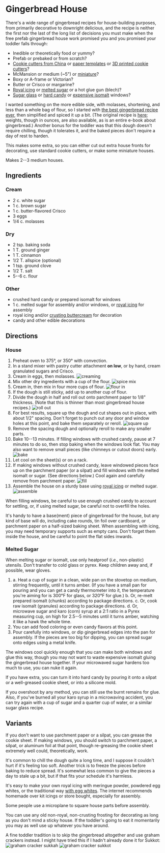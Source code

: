 [KitchenAid]: ../indices/kitchenAid.html
[photographed]: ../indices/photographed.html

# Gingerbread House

There's a wide range of gingerbread recipes for house-building purposes, from primarily decorative to downright delicious, and the recipe is neither the first nor the last of the long list of decisions you must make when the free prefab gingerbread house work promised you and you promised your toddler falls through:

* Inedible or theoretically food or yummy?
* Prefab or prebaked or from scratch?
* [Cookie cutters from China](https://www.michaels.com/product/gingerbread-house-cookie-cutter-set-by-celebrate-it-10724090) or [paper templates](https://sallysbakingaddiction.com/wp-content/uploads/2018/12/Sallys-Baking-Recipes-Gingerbread-House-Template.pdf) or [3D printed cookie cutters](https://www.thingiverse.com/thing:5964496)?
* McMansion or medium (~5") or [miniature](https://www.amazon.com/Christmas-Stainless-Chocolate-Biscuit-Decorating/dp/B0779FF1R1?tag=mcdema-20)?
* Boxy or A-frame or Victorian?
* Butter or Crisco or margarine? 
* [Royal icing](../cookies/royalIcing.md) or [melted sugar](https://www.instagram.com/reel/C0rNjZbOVbz/) or a hot glue gun (blech)? 
* [Sugar glass](https://ladyoftheladle.com/dessert/easy-sugar-glass/) or [hard candy](https://www.allmomdoes.com/blog/3-ways-to-make-gingerbread-house-windows-no-candy-thermometer-required/) or [expensive isomalt](https://sugargeekshow.com/recipe/isomalt-recipe/) windows?

I wanted something on the more edible side, with molasses, shortening, and less than a whole bag of flour, so I started with [the best gingerbread recipe ever](https://tikkido.com/blog/BEST-gingerbread-house-recipe-free-printable-templates), then simplified and spiced it up a bit.  (The original recipe is [here](https://tikkido.com/sites/default/files/PDF-gingerbread-house-recipe.pdf); weights, though in ounces, are also available, as is an entire e-book about gingerbread.)  Another bonus for the toddler was that this dough doesn't require chilling, though it tolerates it, and the baked pieces don't require a day of rest to harden.

This makes some extra, so you can either cut out extra house fronts for decorating, use standard cookie cutters, or make some miniature houses.

Makes 2--3 medium houses.

## Ingredients

### Cream

* 2 c. white sugar
* 1 c. brown sugar
* 1 c. butter-flavored Crisco
* 3 eggs
* 1/4 c. molasses

### Dry

* 2 tsp. baking soda
* 1 T. ground ginger
* 1 T. cinnamon
* 1/2 T. allspice (optional)
* 1 tsp. ground clove
* 1/2 T. salt
* 5--6 c. flour

### Other

* crushed hard candy or prepared isomalt for windows
* 1 c. melted sugar for assembly and/or windows, or [royal icing](../cookies/royalIcing.md) for assembly
* royal icing and/or [crusting buttercream](https://sallysbakingaddiction.com/gingerbread-house/#tasty-recipes-66571) for decoration
* candy and other edible decorations

## Directions

### House

1. Preheat oven to 375°, or 350° with convection.
2. In a stand mixer with pastry cutter attachment **on low**, or by hand, cream granulated sugars and Crisco.
3. Cream in eggs, then molasses.
   ![creaming](../images/gingerbread1.png)
4. Mix other dry ingredients with a cup of the flour.
   ![spice mix](../images/gingerbread2.png)
5. Cream in, then mix in four more cups of flour.
   ![flour in](../images/gingerbread3.png)
6. If the dough is still sticky, add up to another cup of flour.
7. Divide the dough in half and roll out onto parchment paper to 1/8" thickness.  (Note that this is thinner than most gingerbread house recipes.)
   ![roll out](../images/gingerbread4.png)
8. For best results, square up the dough and cut shapes out in place, with about 1/2" spacing.  Don't forget to punch out any door and window holes at this point, and bake them separately or reroll.
   ![square up](../images/gingerbread5.png)
8. Remove the spacing dough and optionally reroll to make any smaller parts.  
9. Bake 10--13 minutes.  If filling windows with crushed candy, pause at 7 minutes to do so, then stop baking when the windows look flat.  You may also want to remove small pieces (like chimneys or cutout doors) early. 
   ![bake](../images/gingerbread6.png)
10. Let cool on the sheet(s) or on a rack.
11. If making windows without crushed candy, leave windowed pieces face up on the parchment paper (or a silpat) and fill windows with the melted isomalt or sugar.  (See directions below.)  Cool again and carefully remove from parchment paper.
   ![fill](../images/gingerbread7.png)
12. Assemble the house on a sturdy base using [royal icing](../cookies/royalIcing.md) or melted sugar.
   ![assemble](../images/gingerbread8.png)


When filling windows, be careful to use enough crushed candy to account for settling, or, if using melted sugar, be careful not to overfill the holes.

It's handy to have a base(ment) piece of gingerbread for the house, but any kind of base will do, including cake rounds, tin foil over cardboard, or parchment paper on a half-sized baking sheet.  When assembling with icing, you may need temporary supports such as empty cans.  Don't forget them inside the house, and be careful to point the flat sides inwards.

### Melted Sugar

When melting sugar or isomalt, use only heatproof (*i.e.*, non-plastic) utensils.  Don't transfer to cold glass or pyrex.  Keep children away and, if possible, wear gloves.

1. 
    a. Heat a cup of sugar in a clean, wide pan on the stovetop on medium, stirring frequently, until it turns amber.  (If you have a small pan for pouring and you can get a candy thermometer into it, the temperature you're aiming for is 300°F for glass, or 320°F for glue.)
	b. Or, re-melt prepared isomalt (chunks) according to package directions.
	c. Or, cook raw isomalt (granules) according to package directions.
	d. Or, microwave sugar and karo (corn) syrup at a 2:1 ratio in a Pyrex measuring cup, on high for 2.5--5 minutes until it turns amber, watching it like a hawk the whole time.
2. You can add food coloring or even candy flavors at this point.
3. Pour carefully into windows, or dip gingerbread edges into the pan for assembly.  If the pieces are too big for dipping, you can spread sugar onto edges using a metal knife.

The windows cool quickly enough that you can make both windows and glue this way, though you may not want to waste expensive isomalt gluing the gingerbread house together.  If your microwaved sugar hardens too much to use, you can nuke it again.

If you have extra, you can turn it into hard candy by pouring it onto a silpat or a well-greased cookie sheet, or into a silicone mold.

If you overshoot by any method, you can still use the burnt remains for glue.  Also, if you've burned all your karo syrup in a microwaving accident, you can try again with a cup of sugar and a quarter cup of water, or a similar sugar glass recipe.

## Variants

If you don't want to use parchment paper or a silpat, you can grease the cookie sheet.  If making windows, you should switch to parchment paper, a silpat, or aluminum foil at that point, though re-greasing the cookie sheet extremely well could, theoretically, work.

It's common to chill the dough quite a long time, and I suppose it couldn't hurt if it's feeling too soft.  Another trick is to freeze the pieces before baking to reduce spread.  It's somewhat less common to give the pieces a day to stale up a bit, but if that fits your schedule it's harmless.

It's easy to make your own royal icing with meringue powder, powdered egg whites, or the traditional way [with egg whites](../cookies/royalIcing.md).  The internet recommends homemade over kit icings or store bought, especially for assembly.

Some people use a microplane to square house parts before assembly.

You can use any old non-royal, non-crusting frosting for decorating as long as you don't mind a sticky house.  If the toddler's going to eat it momentarily you may as well use up whatever you have around.

A fine toddler tradition is to skip the gingerbread altogether and use graham crackers instead.  I might have tried this if I hadn't already done it for Sukkot:  ![graham cracker sukkah](../images/sukkot1.png)   ![graham cracker sukkot](../images/sukkot3.png)
